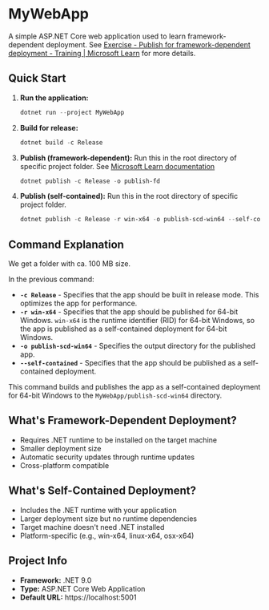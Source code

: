 # MyWebApp

A simple ASP.NET Core web application used to learn framework-dependent deployment.
See [Exercise - Publish for framework-dependent deployment - Training | Microsoft Learn](https://learn.microsoft.com/en-us/training/modules/publish-aspnetcore-app/3-exercise-framework-dependent) for more details.

## Quick Start

1. **Run the application:**

   ```powershell
   dotnet run --project MyWebApp
   ```

2. **Build for release:**

   ```powershell
   dotnet build -c Release
   ```

3. **Publish (framework-dependent):**
Run this in the root directory of specific project folder.
See [Microsoft Learn documentation](https://learn.microsoft.com/en-us/training/modules/publish-aspnetcore-app/3-exercise-framework-dependent)

   ```powershell
   dotnet publish -c Release -o publish-fd   
   ```

4. **Publish (self-contained):**
Run this in the root directory of specific project folder.

   ```powershell
   dotnet publish -c Release -r win-x64 -o publish-scd-win64 --self-contained
   ```

## Command Explanation

We get a folder with ca. 100 MB size.

In the previous command:

- **`-c Release`** - Specifies that the app should be built in release mode. This optimizes the app for performance.
- **`-r win-x64`** - Specifies that the app should be published for 64-bit Windows. `win-x64` is the runtime identifier (RID) for 64-bit Windows, so the app is published as a self-contained deployment for 64-bit Windows.
- **`-o publish-scd-win64`** - Specifies the output directory for the published app.
- **`--self-contained`** - Specifies that the app should be published as a self-contained deployment.

This command builds and publishes the app as a self-contained deployment for 64-bit Windows to the `MyWebApp/publish-scd-win64` directory.

## What's Framework-Dependent Deployment?

- Requires .NET runtime to be installed on the target machine
- Smaller deployment size
- Automatic security updates through runtime updates
- Cross-platform compatible

## What's Self-Contained Deployment?

- Includes the .NET runtime with your application
- Larger deployment size but no runtime dependencies
- Target machine doesn't need .NET installed
- Platform-specific (e.g., win-x64, linux-x64, osx-x64)

## Project Info

- **Framework:** .NET 9.0
- **Type:** ASP.NET Core Web Application
- **Default URL:** https://localhost:5001
